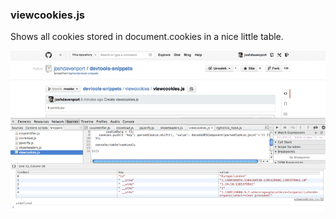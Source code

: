 ### viewcookies.js

Shows all cookies stored in document.cookies in a nice little table.

[![viewcookies](viewcookies.png)](viewcookies.js)
